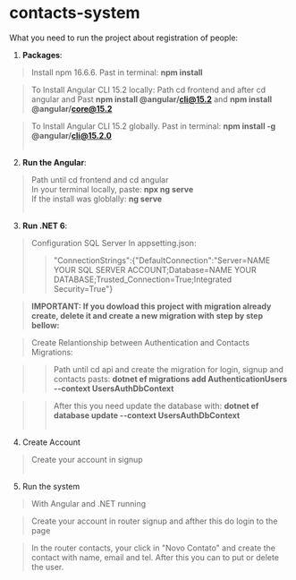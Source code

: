 # contacts-system

What you need to run the project about registration of people:

1. **Packages**:
>Install npm 16.6.6. Past in terminal: **npm install**<br>

>To Install Angular CLI 15.2 locally: Path cd frontend and after cd angular and Past **npm install @angular/cli@15.2** and **npm install @angular/core@15.2** <br>

>To Install Angular CLI 15.2 globally. Past in terminal: **npm install -g @angular/cli@15.2.0**<br><br>


2. **Run the Angular**:
>Path until cd frontend and cd angular<br>
>In your terminal locally, paste: **npx ng serve**<br>
>If the install was globlally: **ng serve**<br><br>

3. **Run .NET 6**:
>Configuration SQL Server In appsetting.json: <br>
>>"ConnectionStrings":{"DefaultConnection":"Server=NAME YOUR SQL SERVER ACCOUNT;Database=NAME YOUR DATABASE;Trusted_Connection=True;Integrated Security=True"} <br>

>**IMPORTANT: If you dowload this project with migration already create, delete it and create a new migration with step by step bellow:** <br>

>Create Relantionship between Authentication and Contacts Migrations: <br>

>>Path until cd api and create the migration for login, signup and contacts pasts: **dotnet ef migrations add AuthenticationUsers --context UsersAuthDbContext** <br>

>>After this you need update the database with: **dotnet ef database update --context UsersAuthDbContext** <br><br>

4. Create Account

> Create your account in signup <br><br>

5. Run the system

> With Angular and .NET running<br>

> Create your account in router signup and afther this do login to the page <br>

>In the router contacts, your click in "Novo Contato" and create the contact with name, email and tel. After this you can to put or delete the user. 
